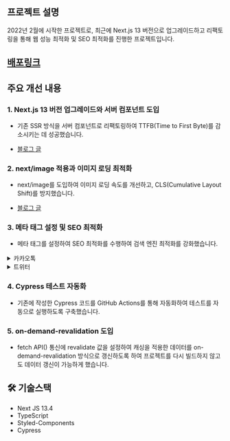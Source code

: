 ## 프로젝트 설명

2022년 2월에 시작한 프로젝트로, 최근에 Next.js 13 버전으로 업그레이드하고 리팩토링을 통해 웹 성능 최적화 및 SEO 최적화를 진행한 프로젝트입니다.

## [배포링크](https://ncnc.vercel.app/)

## 주요 개선 내용

### 1. Next.js 13 버전 업그레이드와 서버 컴포넌트 도입

- 기존 SSR 방식을 서버 컴포넌트로 리팩토링하여 TTFB(Time to First Byte)를 감소시키는 데 성공했습니다.

- [블로그 글](https://velog.io/@hyunjoong/Next.js-13-pages-app-directory-리펙토링)

### 2. next/image 적용과 이미지 로딩 최적화

- next/image를 도입하여 이미지 로딩 속도를 개선하고, CLS(Cumulative Layout Shift)를 방지했습니다.

- [블로그 글](https://velog.io/@hyunjoong/NextImage-optimization-chache-skeleton)

### 3. 메타 태그 설정 및 SEO 최적화

- 메타 태그를 설정하여 SEO 최적화를 수행하여 검색 엔진 최적화를 강화했습니다.
<details>
<summary>카카오톡</summary>
<div markdown="1">

![image](https://github.com/hyjoong/ncnc/assets/70426440/c33f94eb-990e-4bb0-a252-b76ea7ce43b8)

   </div>
   </details>

   <details>

   <summary>트위터</summary>
   <div markdown="1">

![image](https://github.com/hyjoong/ncnc/assets/70426440/326809c8-d2ed-4a1c-a196-d2d17988aa12)

   </div>
   </details>

### 4. Cypress 테스트 자동화

- 기존에 작성한 Cypress 코드를 GitHub Actions를 통해 자동화하여 테스트를 자동으로 실행하도록 구축했습니다.

### 5. on-demand-revalidation 도입

- fetch API() 통신에 revalidate 값을 설정하여 캐싱을 적용한 데이터를 on-demand-revalidation 방식으로 갱신하도록 하여 프로젝트를 다시 빌드하지 않고도 데이터 갱신이 가능하게 했습니다.

## 🛠 기술스택

- Next JS 13.4
- TypeScript
- Styled-Components
- Cypress
